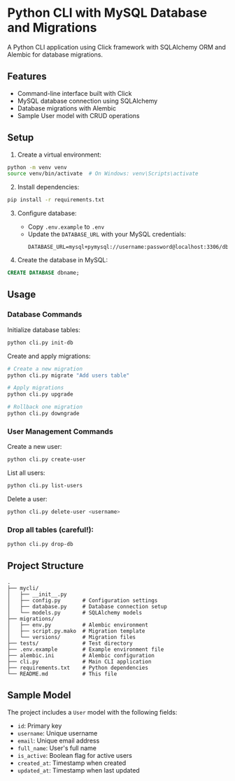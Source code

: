 # Python CLI with MySQL Database and Migrations

A Python CLI application using Click framework with SQLAlchemy ORM and Alembic for database migrations.

## Features

- Command-line interface built with Click
- MySQL database connection using SQLAlchemy
- Database migrations with Alembic
- Sample User model with CRUD operations

## Setup

1. Create a virtual environment:
```bash
python -m venv venv
source venv/bin/activate  # On Windows: venv\Scripts\activate
```

2. Install dependencies:
```bash
pip install -r requirements.txt
```

3. Configure database:
   - Copy `.env.example` to `.env`
   - Update the `DATABASE_URL` with your MySQL credentials:
     ```
     DATABASE_URL=mysql+pymysql://username:password@localhost:3306/dbname
     ```

4. Create the database in MySQL:
```sql
CREATE DATABASE dbname;
```

## Usage

### Database Commands

Initialize database tables:
```bash
python cli.py init-db
```

Create and apply migrations:
```bash
# Create a new migration
python cli.py migrate "Add users table"

# Apply migrations
python cli.py upgrade

# Rollback one migration
python cli.py downgrade
```

### User Management Commands

Create a new user:
```bash
python cli.py create-user
```

List all users:
```bash
python cli.py list-users
```

Delete a user:
```bash
python cli.py delete-user <username>
```

### Drop all tables (careful!):
```bash
python cli.py drop-db
```

## Project Structure

```
.
├── mycli/
│   ├── __init__.py
│   ├── config.py       # Configuration settings
│   ├── database.py     # Database connection setup
│   └── models.py       # SQLAlchemy models
├── migrations/
│   ├── env.py          # Alembic environment
│   ├── script.py.mako  # Migration template
│   └── versions/       # Migration files
├── tests/              # Test directory
├── .env.example        # Example environment file
├── alembic.ini         # Alembic configuration
├── cli.py              # Main CLI application
├── requirements.txt    # Python dependencies
└── README.md           # This file
```

## Sample Model

The project includes a `User` model with the following fields:
- `id`: Primary key
- `username`: Unique username
- `email`: Unique email address
- `full_name`: User's full name
- `is_active`: Boolean flag for active users
- `created_at`: Timestamp when created
- `updated_at`: Timestamp when last updated